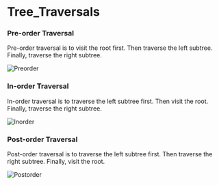 # Tree_Traversals

### **Pre-order Traversal**

Pre-order traversal is to visit the root first. Then traverse the left subtree. Finally, traverse the right subtree.

![Preorder](https://user-images.githubusercontent.com/52712855/67351046-802e8d00-f51a-11e9-9720-9f62d6b4bbb8.PNG)

### **In-order Traversal**

In-order traversal is to traverse the left subtree first. Then visit the root. Finally, traverse the right subtree.

![Inorder](https://user-images.githubusercontent.com/52712855/67351043-7f95f680-f51a-11e9-8089-072eaef9bd9e.PNG)

### **Post-order Traversal**

Post-order traversal is to traverse the left subtree first. Then traverse the right subtree. Finally, visit the root.

![Postorder](https://user-images.githubusercontent.com/52712855/67351044-7f95f680-f51a-11e9-88e8-1257208d468a.PNG)
